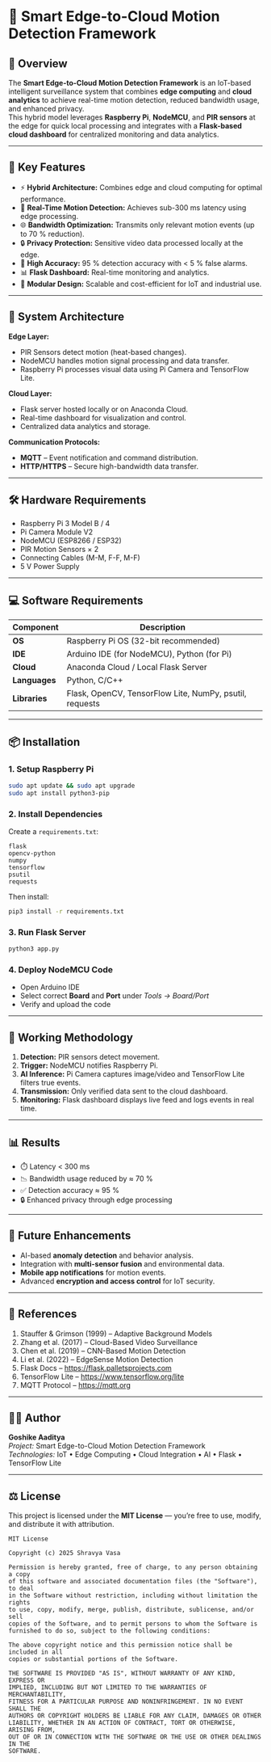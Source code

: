 # 🧠 Smart Edge-to-Cloud Motion Detection Framework

## 📘 Overview
The **Smart Edge-to-Cloud Motion Detection Framework** is an IoT-based intelligent surveillance system that combines **edge computing** and **cloud analytics** to achieve real-time motion detection, reduced bandwidth usage, and enhanced privacy.  
This hybrid model leverages **Raspberry Pi**, **NodeMCU**, and **PIR sensors** at the edge for quick local processing and integrates with a **Flask-based cloud dashboard** for centralized monitoring and data analytics.

---

## 🚀 Key Features
- ⚡ **Hybrid Architecture:** Combines edge and cloud computing for optimal performance.  
- 🎯 **Real-Time Motion Detection:** Achieves sub-300 ms latency using edge processing.  
- 🌐 **Bandwidth Optimization:** Transmits only relevant motion events (up to 70 % reduction).  
- 🔒 **Privacy Protection:** Sensitive video data processed locally at the edge.  
- 🤖 **High Accuracy:** 95 % detection accuracy with < 5 % false alarms.  
- 📊 **Flask Dashboard:** Real-time monitoring and analytics.  
- 🔧 **Modular Design:** Scalable and cost-efficient for IoT and industrial use.

---

## 🧩 System Architecture
**Edge Layer:**
- PIR Sensors detect motion (heat-based changes).  
- NodeMCU handles motion signal processing and data transfer.  
- Raspberry Pi processes visual data using Pi Camera and TensorFlow Lite.  

**Cloud Layer:**
- Flask server hosted locally or on Anaconda Cloud.  
- Real-time dashboard for visualization and control.  
- Centralized data analytics and storage.  

**Communication Protocols:**
- **MQTT** – Event notification and command distribution.  
- **HTTP/HTTPS** – Secure high-bandwidth data transfer.

---

## 🛠️ Hardware Requirements
- Raspberry Pi 3 Model B / 4  
- Pi Camera Module V2  
- NodeMCU (ESP8266 / ESP32)  
- PIR Motion Sensors × 2  
- Connecting Cables (M-M, F-F, M-F)  
- 5 V Power Supply  

---

## 💻 Software Requirements
| Component | Description |
|------------|-------------|
| **OS** | Raspberry Pi OS (32-bit recommended) |
| **IDE** | Arduino IDE (for NodeMCU), Python (for Pi) |
| **Cloud** | Anaconda Cloud / Local Flask Server |
| **Languages** | Python, C/C++ |
| **Libraries** | Flask, OpenCV, TensorFlow Lite, NumPy, psutil, requests |

---

## 📦 Installation

### 1. Setup Raspberry Pi
```bash
sudo apt update && sudo apt upgrade
sudo apt install python3-pip
```

### 2. Install Dependencies
Create a `requirements.txt`:
```
flask
opencv-python
numpy
tensorflow
psutil
requests
```
Then install:
```bash
pip3 install -r requirements.txt
```

### 3. Run Flask Server
```bash
python3 app.py
```

### 4. Deploy NodeMCU Code
- Open Arduino IDE  
- Select correct **Board** and **Port** under *Tools → Board/Port*  
- Verify and upload the code  

---

## 🧠 Working Methodology
1. **Detection:** PIR sensors detect movement.  
2. **Trigger:** NodeMCU notifies Raspberry Pi.  
3. **AI Inference:** Pi Camera captures image/video and TensorFlow Lite filters true events.  
4. **Transmission:** Only verified data sent to the cloud dashboard.  
5. **Monitoring:** Flask dashboard displays live feed and logs events in real time.  

---

## 📊 Results
- ⏱️ Latency < 300 ms  
- 📉 Bandwidth usage reduced by ≈ 70 %  
- ✅ Detection accuracy ≈ 95 %  
- 🔒 Enhanced privacy through edge processing  

---

## 🔮 Future Enhancements
- AI-based **anomaly detection** and behavior analysis.  
- Integration with **multi-sensor fusion** and environmental data.  
- **Mobile app notifications** for motion events.  
- Advanced **encryption and access control** for IoT security.  

---

## 🧾 References
1. Stauffer & Grimson (1999) – Adaptive Background Models  
2. Zhang et al. (2017) – Cloud-Based Video Surveillance  
3. Chen et al. (2019) – CNN-Based Motion Detection  
4. Li et al. (2022) – EdgeSense Motion Detection  
5. Flask Docs – https://flask.palletsprojects.com  
6. TensorFlow Lite – https://www.tensorflow.org/lite  
7. MQTT Protocol – https://mqtt.org  

---

## 👨‍💻 Author
**Goshike Aaditya**  
*Project:* Smart Edge-to-Cloud Motion Detection Framework  
*Technologies:* IoT • Edge Computing • Cloud Integration • AI • Flask • TensorFlow Lite  

---

## ⚖️ License
This project is licensed under the **MIT License** — you’re free to use, modify, and distribute it with attribution.  

```
MIT License

Copyright (c) 2025 Shravya Vasa

Permission is hereby granted, free of charge, to any person obtaining a copy
of this software and associated documentation files (the "Software"), to deal
in the Software without restriction, including without limitation the rights
to use, copy, modify, merge, publish, distribute, sublicense, and/or sell
copies of the Software, and to permit persons to whom the Software is
furnished to do so, subject to the following conditions:

The above copyright notice and this permission notice shall be included in all
copies or substantial portions of the Software.

THE SOFTWARE IS PROVIDED "AS IS", WITHOUT WARRANTY OF ANY KIND, EXPRESS OR
IMPLIED, INCLUDING BUT NOT LIMITED TO THE WARRANTIES OF MERCHANTABILITY,
FITNESS FOR A PARTICULAR PURPOSE AND NONINFRINGEMENT. IN NO EVENT SHALL THE
AUTHORS OR COPYRIGHT HOLDERS BE LIABLE FOR ANY CLAIM, DAMAGES OR OTHER
LIABILITY, WHETHER IN AN ACTION OF CONTRACT, TORT OR OTHERWISE, ARISING FROM,
OUT OF OR IN CONNECTION WITH THE SOFTWARE OR THE USE OR OTHER DEALINGS IN THE
SOFTWARE.
```
